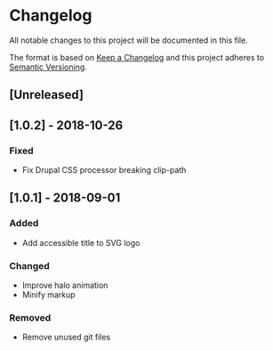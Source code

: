 Changelog
=========

All notable changes to this project will be documented in this file.

The format is based on [Keep a Changelog](http://keepachangelog.com/en/1.0.0/)
and this project adheres to [Semantic Versioning](http://semver.org/spec/v2.0.0.html).

[Unreleased]
------------

[1.0.2] - 2018-10-26
--------------------
### Fixed
- Fix Drupal CSS processor breaking clip-path

[1.0.1] - 2018-09-01
--------------------
### Added
- Add accessible title to SVG logo

### Changed
- Improve halo animation
- Minify markup

### Removed
- Remove unused git files
